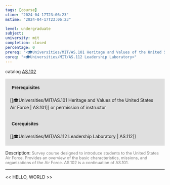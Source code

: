 ```yaml
---
tags: [course]
ctime: "2024-04-17T23:06:23"
mstime: "2024-04-17T23:06:23"

level: undergraduate
subject: 
university: mit
completion: closed
percentage: 0
prereq: "<🎓Universities/MIT/AS.101 Heritage and Values of the United States Air Force> or permission of instructor"
coreq: "<🎓Universities/MIT/AS.112 Leadership Laboratory>"
---
```


catalog [AS.102](http://student.mit.edu/catalog/mASa.html#AS.102)

<span style="display: block; padding: 15px; background-color: rgb(100, 100, 100, 0.2);"><font id="m_prereq1_0" style="display: block; font-family: Arial, sans-serif; font-weight: bold; padding: 5px">Prerequisites</font><br><span id="prereq1_0">[[🎓Universities/MIT/AS.101 Heritage and Values of the United States Air Force | AS.101]] or permission of instructor</span></span>
<span style="display: block; padding: 15px; background-color: rgb(100, 100, 100, 0.2);"><font id="m_coreq1_0" style="display: block; font-family: Arial, sans-serif; font-weight: bold; padding: 5px">Corequisites</font><br><span id="coreq1_0">[[🎓Universities/MIT/AS.112 Leadership Laboratory | AS.112]]</span></span>

<font style="">Description:</font>
<font style="color: grey; font-size: 0.8rem;">Survey course designed to introduce students to the United States Air Force. Provides an overview of the basic characteristics, missions, and organizations of the Air Force. AS.102 is a continuation of AS.101.</font>



---

<< HELLO, WORLD >>
